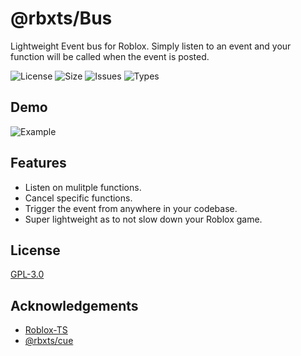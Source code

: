 # @rbxts/Bus

Lightweight Event bus for Roblox. Simply listen to an event and your function will be called when the event is posted.

![License](https://img.shields.io/github/license/Ninkyo-Dantai/Bus?style=for-the-badge)
![Size](https://img.shields.io/github/repo-size/Ninkyo-Dantai/Bus?style=for-the-badge)
![Issues](https://img.shields.io/github/issues-raw/Ninkyo-Dantai/Bus?label=issues&style=for-the-badge)
![Types](https://img.shields.io/npm/types/@rbxts/bus?style=for-the-badge)

## Demo

![Example](https://github.com/Ninkyo-Dantai/Bus/blob/master/assets/example.png)

## Features

- Listen on mulitple functions.
- Cancel specific functions.
- Trigger the event from anywhere in your codebase.
- Super lightweight as to not slow down your Roblox game.

## License

[GPL-3.0](https://choosealicense.com/licenses/gpl-3.0/)

## Acknowledgements

 - [Roblox-TS](https://roblox-ts.com/)
 - [@rbxts/cue](https://github.com/Validark/Roblox-TS-Libraries/tree/master/cue)
 
